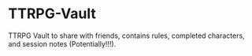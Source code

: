 # TTRPG-Vault
 TTRPG Vault to share with friends, contains rules, completed characters, and session notes (Potentially!!!).
